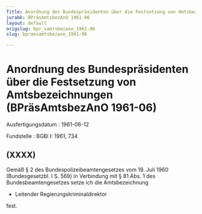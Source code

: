 ```yaml
---
Title: Anordnung des Bundespräsidenten über die Festsetzung von Amtsbezeichnungen
jurabk: BPräsAmtsbezAnO 1961-06
layout: default
origslug: bpr_samtsbezano_1961-06
slug: bpraesamtsbezano_1961-06

---
```


# Anordnung des Bundespräsidenten über die Festsetzung von Amtsbezeichnungen (BPräsAmtsbezAnO 1961-06)

Ausfertigungsdatum
:   1961-06-12

Fundstelle
:   BGBl I: 1961, 734

## (XXXX)

Gemäß § 2 des Bundespolizeibeamtengesetzes vom 19. Juli 1960
(Bundesgesetzbl. I S. 569) in Verbindung mit § 81 Abs. 1 des
Bundesbeamtengesetzes setze ich die Amtsbezeichnung

*   Leitender Regierungskriminaldirektor



fest.

